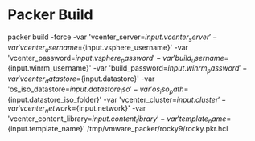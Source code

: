 # Packer Build
packer build -force -var 'vcenter_server=${input.vcenter_server}' -var 'vcenter_username=${input.vsphere_username}' -var 'vcenter_password=${input.vsphere_password}' -var 'build_username=${input.winrm_username}' -var 'build_password=${input.winrm_password}' -var 'vcenter_datastore=${input.datastore}' -var 'os_iso_datastore=${input.datastore_iso}' -var 'os_iso_path=${input.datastore_iso_folder}' -var 'vcenter_cluster=${input.cluster}' -var 'vcenter_network=${input.network}' -var 'vcenter_content_library=${input.content_library}' -var 'template_name=${input.template_name}' /tmp/vmware_packer/rocky9/rocky.pkr.hcl